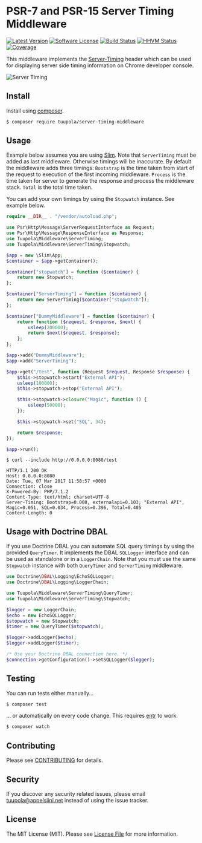 #  PSR-7 and PSR-15 Server Timing Middleware

[![Latest Version](https://img.shields.io/packagist/v/tuupola/server-timing-middleware.svg?style=flat-square)](https://packagist.org/packages/tuupola/server-timing-middleware)
[![Software License](https://img.shields.io/badge/license-MIT-brightgreen.svg?style=flat-square)](LICENSE.md)
[![Build Status](https://img.shields.io/travis/tuupola/server-timing-middleware/master.svg?style=flat-square)](https://travis-ci.org/tuupola/server-timing-middleware)
[![HHVM Status](https://img.shields.io/hhvm/tuupola/server-timing-middleware.svg?style=flat-square)](http://hhvm.h4cc.de/package/tuupola/server-timing-middleware)
[![Coverage](http://img.shields.io/codecov/c/github/tuupola/server-timing-middleware.svg?style=flat-square)](https://codecov.io/github/tuupola/server-timing-middleware)

This middleware implements the [Server-Timing](http://wicg.github.io/server-timing/) header which can be used for displaying server side timing information on Chrome developer console.

![Server Timing](http://www.appelsiini.net/img/server-timing-1400.png)


## Install

Install using [composer](https://getcomposer.org/).

``` bash
$ composer require tuupola/server-timing-middleware
```

## Usage

Example below assumes you are using [Slim](https://www.slimframework.com/). Note that `ServerTiming` must be added as last middleware. Otherwise timings will be inaccurate. By default the middleware adds three timings: `Bootstrap` is the time taken from start of the request to execution of the first incoming middleware. `Process` is the time taken for server to generate the response and process the middleware stack. `Total` is the total time taken.

You can add your own timings by using the `Stopwatch` instance. See example below.


```php
require __DIR__ . "/vendor/autoload.php";

use Psr\Http\Message\ServerRequestInterface as Request;
use Psr\Http\Message\ResponseInterface as Response;
use Tuupola\Middleware\ServerTiming;
use Tuupola\Middleware\ServerTiming\Stopwatch;

$app = new \Slim\App;
$container = $app->getContainer();

$container["stopwatch"] = function ($container) {
    return new Stopwatch;
};

$container["ServerTiming"] = function ($container) {
    return new ServerTiming($container["stopwatch"]);
};

$container["DummyMiddleware"] = function ($container) {
    return function ($request, $response, $next) {
        usleep(200000);
        return $next($request, $response);
    };
};

$app->add("DummyMiddleware");
$app->add("ServerTiming");

$app->get("/test", function (Request $request, Response $response) {
    $this->stopwatch->start("External API");
    usleep(100000);
    $this->stopwatch->stop("External API");

    $this->stopwatch->closure("Magic", function () {
        usleep(50000);
    });

    $this->stopwatch->set("SQL", 34);

    return $response;
});

$app->run();
```

```
$ curl --include http://0.0.0.0:8080/test

HTTP/1.1 200 OK
Host: 0.0.0.0:8080
Date: Tue, 07 Mar 2017 11:58:57 +0000
Connection: close
X-Powered-By: PHP/7.1.2
Content-Type: text/html; charset=UTF-8
Server-Timing: Bootstrap=0.008, externalapi=0.103; "External API", Magic=0.051, SQL=0.034, Process=0.396, Total=0.405
Content-Length: 0
```

## Usage with Doctrine DBAL

If you use Doctrine DBAL you can automate SQL query timings by using the provided `QueryTimer`. It implements the DBAL `SQLLogger` interface and can be used as standalone or in a `LoggerChain`. Note that you must use the same `Stopwatch` instance with both `QueryTimer` and `ServerTiming` middleware.

```php
use Doctrine\DBAL\Logging\EchoSQLLogger;
use Doctrine\DBAL\Logging\LoggerChain;

use Tuupola\Middleware\ServerTiming\QueryTimer;
use Tuupola\Middleware\ServerTiming\Stopwatch;

$logger = new LoggerChain;
$echo = new EchoSQLLogger;
$stopwatch = new Stopwatch;
$timer = new QueryTimer($stopwatch);

$logger->addLogger($echo);
$logger->addLogger($timer);

/* Use your Doctrine DBAL connection here. */
$connection->getConfiguration()->setSQLLogger($logger);
```

## Testing

You can run tests either manually...

``` bash
$ composer test
```

... or automatically on every code change. This requires [entr](http://entrproject.org/) to work.

``` bash
$ composer watch
```

## Contributing

Please see [CONTRIBUTING](CONTRIBUTING.md) for details.

## Security

If you discover any security related issues, please email tuupola@appelsiini.net instead of using the issue tracker.

## License

The MIT License (MIT). Please see [License File](LICENSE.md) for more information.
